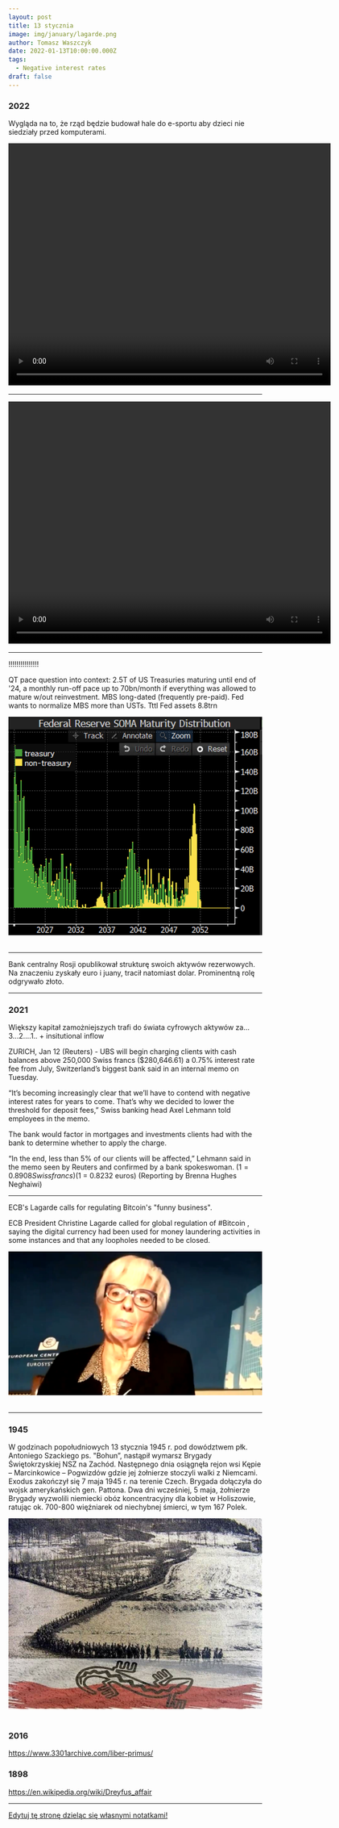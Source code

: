 ```yaml
---
layout: post
title: 13 stycznia
image: img/january/lagarde.png
author: Tomasz Waszczyk
date: 2022-01-13T10:00:00.000Z
tags:
  - Negative interest rates
draft: false
---
```


### 2022

Wygląda na to, że rząd będzie budował hale do e-sportu aby dzieci nie siedziały przed komputerami.

<video width="640" height="480" controls>
<source src="./movies/january/esport.mp4" type="video/mp4">
Your browser does not support the video tag.
</video>

---

<video width="640" height="480" controls>
<source src="./movies/january/au.mp4" type="video/mp4">
Your browser does not support the video tag.
</video>

---

!!!!!!!!!!!!!!!

QT pace question into context:  2.5T of US Treasuries maturing until end of '24, a monthly run-off pace up to 70bn/month if everything was allowed to mature w/out reinvestment. MBS long-dated (frequently pre-paid). Fed wants to normalize MBS more than USTs. Tttl Fed assets 8.8trn

<img src="./img/january/fedsoma.png"><br><br>

---

Bank centralny Rosji opublikował strukturę swoich aktywów rezerwowych. Na znaczeniu zyskały euro i juany, tracił natomiast dolar. Prominentną rolę odgrywało złoto.

---

### 2021

Większy kapitał zamożniejszych trafi do świata cyfrowych aktywów za... 3...2....1.. + insitutional inflow

ZURICH, Jan 12 (Reuters) - UBS will begin charging clients with cash balances above 250,000 Swiss francs ($280,646.61) a 0.75% interest rate fee from July, Switzerland’s biggest bank said in an internal memo on Tuesday.

“It’s becoming increasingly clear that we’ll have to contend with negative interest rates for years to come. That’s why we decided to lower the threshold for deposit fees,” Swiss banking head Axel Lehmann told employees in the memo.

The bank would factor in mortgages and investments clients had with the bank to determine whether to apply the charge.

“In the end, less than 5% of our clients will be affected,” Lehmann said in the memo seen by Reuters and confirmed by a bank spokeswoman. ($1 = 0.8908 Swiss francs) ($1 = 0.8232 euros) (Reporting by Brenna Hughes Neghaiwi)

---

ECB's Lagarde calls for regulating Bitcoin's "funny business".

ECB President Christine Lagarde called for global regulation of #Bitcoin
, saying the digital currency had been used for money laundering activities in some instances and that any loopholes needed to be closed.

<img src="./img/january/lagarde.png"><br><br>

---

### 1945

W godzinach popołudniowych 13 stycznia 1945 r. pod dowództwem płk. Antoniego Szackiego ps. "Bohun”, nastąpił wymarsz Brygady Świętokrzyskiej NSZ na Zachód. Następnego dnia osiągnęła rejon wsi Kępie – Marcinkowice – Pogwizdów gdzie jej żołnierze stoczyli walki z Niemcami.
Exodus zakończył się 7 maja 1945 r. na terenie Czech. Brygada dołączyła do wojsk amerykańskich gen. Pattona. Dwa dni wcześniej, 5  maja, żołnierze Brygady wyzwolili niemiecki obóz koncentracyjny dla kobiet w Holiszowie, ratując ok. 700-800 więźniarek od niechybnej śmierci, w tym 167 Polek.

<img src="./img/january/brygadaswietokrzyska.jpg"><br><br>

### 2016

https://www.3301archive.com/liber-primus/

### 1898

https://en.wikipedia.org/wiki/Dreyfus_affair

---

<a href="https://github.com/TomaszWaszczyk/historia.waszczyk.com/edit/master/src/content/january-13.md" target="_blank">Edytuj tę stronę dzieląc się własnymi notatkami!</a>
